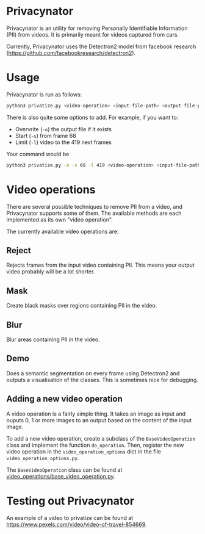 # Privacynator
Privacynator is an utility for removing Personally Identifiable Information (PII) from videos. It is primarily meant for videos captured from cars.

Currently, Privacynator uses the Detectron2 model from facebook research (<https://github.com/facebookresearch/detectron2>).

# Usage
Privacynator is run as follows:
``` sh
python3 privatize.py <video-operation> <input-file-path> <output-file-path>
```

There is also quite some options to add. For example, if you want to:
- Overvrite (`-o`) the output file if it exists
- Start (`-s`) from frame 68
- Limit (`-l`) video to the 419 next frames

Your command would be
``` sh
python3 privatize.py -o -s 68 -l 419 <video-operation> <input-file-path> <output-file-path>
```

# Video operations
There are several possible techniques to remove PII from a video, and Privacynator supports some of them. The available methods are each implemented as its own "video operation".

The currently available video operations are:
## Reject
Rejects frames from the input video containing PII. This means your output video probably will be a lot shorter.

## Mask
Create black masks over regions containing PII in the video.

## Blur
Blur areas containing PII in the video.

## Demo
Does a semantic segmentation on every frame using Detectron2 and outputs a visualisation of the classes. This is sometimes nice for debugging.

## Adding a new video operation
A video operation is a fairly simple thing. It takes an image as input and ouputs 0, 1 or more images to an output based on the content of the input image.

To add a new video operation, create a subclass of the `BaseVideoOperation` class and implement the function `do_operation`. Then, register the new video operation in the `video_operation_options` dict in the file `video_operation_options.py`.

The `BaseVideoOperation` class can be found at [video_operations/base_video_operation.py](video_operations/base_video_operation.py).


# Testing out Privacynator
An example of a video to privatize can be found at <https://www.pexels.com/video/video-of-travel-854669>.
